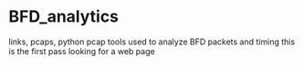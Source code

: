 # BFD_analytics
links, pcaps, python pcap tools used to analyze BFD packets and timing
this is the first pass
looking for a web page
